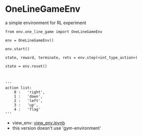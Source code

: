 # OneLineGameEnv
a simple environment for RL experiment
    
    
    from env.one_line_game import OneLineGameEnv

    env = OneLineGameEnv()

    env.start()

    state, reward, terminate, rets = env.step(<int_type_action>)

    state = env.reset()



    '''
    action list:
        0 :   'right',
        1 :   'down',
        2 :   'left',
        3 :   'up',
        4 :   'flag'
    '''


* view_env: [view_env.ipynb](https://github.com/thisray/OneLineGameEnv/blob/master/view_env.ipynb)
* this version doesn't use 'gym-environment'


